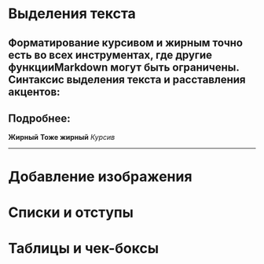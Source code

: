 # Выделения текста
## Форматирование курсивом и жирным точно есть во всех инструментах, где другие функцииMarkdown могут быть ограничены. Синтаксис выделения текста и расставления акцентов:
## Подробнее:

__Жирный__
**Тоже жирный**
*Курсив*

---
# Добавление изображения



# Списки и отступы



# Таблицы и чек-боксы